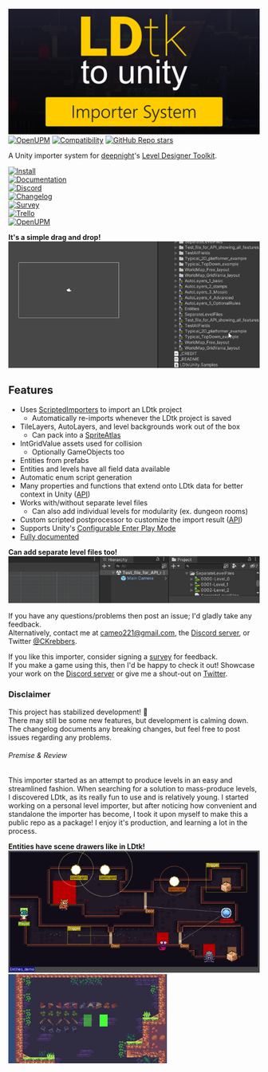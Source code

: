 ![LDtkToUnity](DocFX/images/img_logo_GitHub.png)  
[![OpenUPM](https://img.shields.io/npm/v/com.cammin.ldtkunity?label=openupm&registry_uri=https://package.openupm.com)](https://openupm.com/packages/com.cammin.ldtkunity/)
[![Compatibility](https://img.shields.io/badge/-2019.3+-11191F?logo=Unity)](https://unity3d.com/get-unity/download/archive)
[![GitHub Repo stars](https://img.shields.io/github/stars/Cammin/LDtkUnity?color=%23dca&label=%E2%AD%90)](https://github.com/Cammin/LDtkToUnity)

A Unity importer system for [deepnight](https://deepnight.net/)'s [Level Designer Toolkit](https://ldtk.io/).


[![Install](https://img.shields.io/badge/📁%20Install-7393B3?style=for-the-badge)](https://cammin.github.io/LDtkToUnity/documentation/Installation/topic_Install.html)  
[![Documentation](https://img.shields.io/badge/📚%20Documentation-FFCE00?style=for-the-badge)](https://cammin.github.io/LDtkToUnity/)  
[![Discord](https://img.shields.io/badge/Discord-7789FF?style=for-the-badge&logo=Discord)](https://discord.gg/7RPGAW9dJx)  
[![Changelog](https://img.shields.io/badge/✨%20Changelog-3a3b3c?style=for-the-badge)](Assets/LDtkUnity/CHANGELOG.md)  
[![Survey](https://img.shields.io/badge/📝%20Provide%20Feedback-7520B9?style=for-the-badge&logo)](https://forms.gle/a7iRkuBFxpgZpwRd8)  
[![Trello](https://img.shields.io/badge/Project%20Tracking-blue?style=for-the-badge&logo=Trello)](https://trello.com/b/YPgO5283)  
[![OpenUPM](https://img.shields.io/badge/📦%20OpenUPM%20Page-3068E5?style=for-the-badge)](https://openupm.com/packages/com.cammin.ldtkunity/)  

**It's a simple drag and drop!**  
![DragNDrop](DocFX/images/gif_DragNDrop.gif)


## Features  
- Uses [ScriptedImporters](https://docs.unity3d.com/Manual/ScriptedImporters.html) to import an LDtk project
  - Automatically re-imports whenever the LDtk project is saved
- TileLayers, AutoLayers, and level backgrounds work out of the box
  - Can pack into a [SpriteAtlas](https://docs.unity3d.com/Manual/class-SpriteAtlas.html)
- IntGridValue assets used for collision
  - Optionally GameObjects too
- Entities from prefabs
- Entities and levels have all field data available
- Automatic enum script generation
- Many properties and functions that extend onto LDtk data for better context in Unity ([API](https://cammin.github.io/LDtkToUnity/api/LDtkUnity.html))
- Works with/without separate level files
  - Can also add individual levels for modularity (ex. dungeon rooms)
- Custom scripted postprocessor to customize the import result ([API](https://cammin.github.io/LDtkToUnity/documentation/Topics/topic_CustomImporting.html))
- Supports Unity's [Configurable Enter Play Mode](https://docs.unity3d.com/Manual/ConfigurableEnterPlayMode.html)  
- [Fully documented](https://cammin.github.io/LDtkToUnity/)

**Can add separate level files too!**  
![Drag-N-Drop](DocFX/images/gif_DragNDropLevel.gif)

If you have any questions/problems then post an issue; I'd gladly take any feedback.  
Alternatively, contact me at cameo221@gmail.com, the [Discord server](https://discord.gg/7RPGAW9dJx), or Twitter [@CKrebbers](https://twitter.com/CKrebbers).  

If you like this importer, consider signing a [survey](https://forms.gle/a7iRkuBFxpgZpwRd8) for feedback.  
If you make a game using this, then I'd be happy to check it out! Showcase your work on the [Discord server](https://discord.gg/7RPGAW9dJx) or give me a shout-out on [Twitter](https://twitter.com/CKrebbers).

### Disclaimer
This project has stabilized development! :tada:  
There may still be some new features, but development is calming down.  
The changelog documents any breaking changes, but feel free to post issues regarding any problems.

###### Premise & Review
This importer started as an attempt to produce levels in an easy and streamlined fashion.
When searching for a solution to mass-produce levels, I discovered LDtk, as its really fun to use and is relatively young. 
I started working on a personal level importer, but after noticing how convenient and standalone the importer has become, I took it upon myself to make this a public repo as a package!
I enjoy it's production, and learning a lot in the process.

**Entities have scene drawers like in LDtk!**  
![Scene](DocFX/images/img_Unity_SceneDrawers.png)
![Opacity](DocFX/images/gif_LDtkUnityOpacity.gif)  
